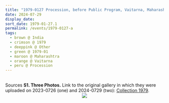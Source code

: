 ```yaml
---
title: "1979-0127 Procession, before Public Program, Vaitarna, Maharashtra, India (date not sure)"
date: 2024-07-29
display_date: 
sort_date: 1979-01-27.1
permalink: /events/1979-0127-a
tags:
  - brown @ India
  - crimson @ 1979
  - deeppink @ Other
  - green @ 1979-01
  - maroon @ Maharashtra
  - orange @ Vaitarna
  - peru @ Procession
---
```


<br>

<wave-list>
  <list-title color="DarkSeaGreen" width="40">Sources</list-title>
  <list-item color="BlanchedAlmond"  width="280"><b>S1. Three Photos.</b> Link to the original gallery in which they were uploaded on 2023-0726 (one) and 2024-0729 (two): <a href="https://eternalmoments.smugmug.com/Countries/India/1979">Collection 1979</a>.</list-item>
</wave-list>

<div style="text-align: center"><img src="https://pub-bcc3cbe9b1e94ba1ac28915f7a3900fa.r2.dev/1979-0127_Procession_before_Public_Program_Vaitarna_Maharashtra_India_(date_not_sure)_01_Crop_2_(Photo_credit_Patricia_Proenza_Yogi_Mahajan_Collection).jpg" /></div>